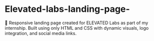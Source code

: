 # Elevated-labs-landing-page-
💼 Responsive landing page created for ELEVATED Labs as part of my internship. Built using only HTML and CSS with dynamic visuals, logo integration, and social media links.
